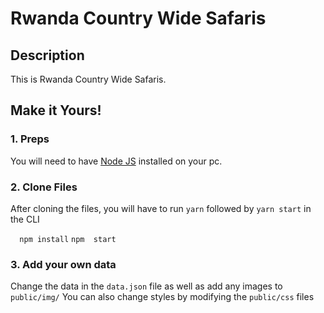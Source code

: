 # Rwanda Country Wide Safaris


## Description
This is Rwanda Country Wide Safaris.

## Make it Yours!
### 1. Preps
You will need to have <a href="https://nodejs.org/">Node JS</a> installed on your pc.

### 2. Clone Files
After cloning the files, you will have to run ```yarn``` followed by ```yarn start``` in the CLI

``  npm install``
``npm  start``

### 3. Add your own data
Change the data in the ```data.json``` file as well as add any images to ```public/img/```
You can also change styles by modifying the ```public/css``` files
